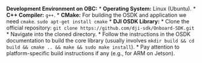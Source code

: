 **Development Environment on OBC:**
    *   **Operating System:** Linux (Ubuntu).
    *   **C++ Compiler:** `g++`.
    *   **CMake:** For building the OSDK and application we need `cmake`. `sudo apt-get install cmake`
    *   **DJI OSDK Library:**
        *   Clone the official repository: `git clone https://github.com/dji-sdk/Onboard-SDK.git`
        *   Navigate into the cloned directory.
        *   Follow the instructions in the OSDK documentation to build the core library (usually involves `mkdir build && cd build && cmake .. && make && sudo make install`).
        *   Pay attention to platform-specific build instructions if any (e.g., for ARM on Jetson).